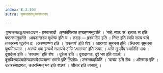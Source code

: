 ```yaml
---
index: 8.3.103
sutra: युष्मत्तत्ततक्षुःष्वन्तःपादम्

---
```

_युष्मत्तत्ततक्षुःष्वन्तःपादम्_ - ह्रस्वात्तादौ ।इण्को॑रित्यत इण्ग्रहणमनुवर्तते । 'सहेः साडः स' इत्यतः स इति षष्ठन्तमनुवर्तते ।अपदान्तस्य मूर्धन्यः॑ इति च । तदाह — ह्रस्वादिण इति । निष्ट इति त्यपि सस्य षत्वे तकारस्य ष्टुत्वेन टः ।अरण्याण्ण्य इति । 'वक्तव्य' इति शेषः । आरण्याः सुमनस इति ।स्तिरयः सुमनसः पुष्प॑मित्यमरः । अरण्ये भवा इत्यर्थे णप्रत्यये टापि 'आरण्या' इति रूपम् । अणि तु ङीप् स्यादिति भावः । दूरादेत्य इति । 'वक्तव्य' इति शेषः । दूरेत्य इति । दूरादागतः, दूरे भव इति वाऽर्थः । दूरादित्यव्ययादेत्यप्रत्ययेऽव्ययानां भमात्रे इति टिलोपः ।उत्तरादाहञिति । 'वाच्य' इति शेषः । औत्तराह इति । उत्तरस्मादागतः, उत्तरस्मिन् भव इति वाऽर्थः । औत्तर इति त्वसाधु ।